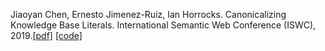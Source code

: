 Jiaoyan Chen, Ernesto Jimenez-Ruiz, Ian Horrocks. Canonicalizing Knowledge Base Literals. International Semantic Web Conference (ISWC), 2019.[[pdf]](https://arxiv.org/pdf/2001.06917.pdf) [[code]](https://github.com/ChenJiaoyan/KG_Curation)
